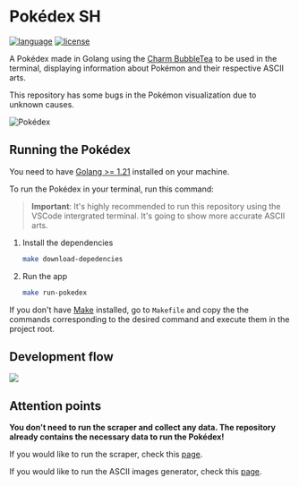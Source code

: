 # Pokédex SH

[![language](https://img.shields.io/badge/Language-Go-blue)](https://golang.org/)
[![license](https://img.shields.io/badge/License-Apache%202.0-blue.svg)](https://github.com/programacaoemacao/pokedex-sh/blob/main/LICENSE)


A Pokédex made in Golang using the [Charm BubbleTea](https://github.com/charmbracelet/bubbletea) to be used in the terminal, displaying information about Pokémon and their respective ASCII arts.

This repository has some bugs in the Pokémon visualization due to unknown causes.

![Pokédex](./pokedex.gif "Pokédex app showcase")

## Running the Pokédex

You need to have [Golang >= 1.21](https://go.dev/doc/install) installed on your machine.

To run the Pokédex in your terminal, run this command:

> **Important**: It's highly recommended to run this repository using the VSCode intergrated terminal. It's going to show more accurate ASCII arts.


1. Install the dependencies
   ```bash
   make download-depedencies
   ```
1. Run the app
   ```bash
   make run-pokedex
   ```

If you don't have [Make](https://www.gnu.org/software/make/) installed, go to `Makefile` and copy the the commands corresponding to the desired command and execute them in the project root.

## Development flow

[![](https://mermaid.ink/img/pako:eNp9UstOwzAQ_JWVT0EiByjPHJBoK6FKICrK0ZdtsmlN_ZK94SHEB_Ed_BhOUxcOiJwymRl7djbvonYNiUqUZSktK9ZUwZSeSTtvyDK02r1Iu2Wl7UG9xsDwOJYW0rM4Kh4pMvCaYJIYA-NuudTEhHCrlgHDG7QYqxbLVmPcHOxsxz-2mcEVwfViMpvBDVkKyC78ax4Vd7ghQJi7zddnQ68wv5_Ai-I1RGdo-Gycjdmt0bPzZT9qPuOkGHdKN-mQWAf0FLI2etVQyLLTYrGlt0kbZPxbdlZMnH2mVEy-G6IPiikCu91sO6NHZblchi6us_u8mHcMigG1TvoVpcv2efrQSY623usvigdqse5r-iXK7GUxdXW3XV4f2gf3RDXvi1SasjyvEMryKq0kr2aAo1z2AE9ybwM8zf0M8Cz3MMDzPNgAL3LuAV5KKw6FoWBQNenXe-9pKVJYQ1JU6bXBsJFC2o-kw47d4s3WouLQ0aHofFoDTRWuAhqRRtKRPr4BVZnhHw?type=png)](https://mermaid.live/edit#pako:eNp9UstOwzAQ_JWVT0EiByjPHJBoK6FKICrK0ZdtsmlN_ZK94SHEB_Ed_BhOUxcOiJwymRl7djbvonYNiUqUZSktK9ZUwZSeSTtvyDK02r1Iu2Wl7UG9xsDwOJYW0rM4Kh4pMvCaYJIYA-NuudTEhHCrlgHDG7QYqxbLVmPcHOxsxz-2mcEVwfViMpvBDVkKyC78ax4Vd7ghQJi7zddnQ68wv5_Ai-I1RGdo-Gycjdmt0bPzZT9qPuOkGHdKN-mQWAf0FLI2etVQyLLTYrGlt0kbZPxbdlZMnH2mVEy-G6IPiikCu91sO6NHZblchi6us_u8mHcMigG1TvoVpcv2efrQSY623usvigdqse5r-iXK7GUxdXW3XV4f2gf3RDXvi1SasjyvEMryKq0kr2aAo1z2AE9ybwM8zf0M8Cz3MMDzPNgAL3LuAV5KKw6FoWBQNenXe-9pKVJYQ1JU6bXBsJFC2o-kw47d4s3WouLQ0aHofFoDTRWuAhqRRtKRPr4BVZnhHw)

## Attention points

**You don't need to run the scraper and collect any data. The repository already contains the necessary data to run the Pokédex!**

If you would like to run the scraper, check this [page](https://github.com/programacaoemacao/pokedex-sh/tree/main/cmd/data_scraper).

If you would like to run the ASCII images generator, check this [page](https://github.com/programacaoemacao/pokedex-sh/tree/main/cmd/ascii_images_generator).